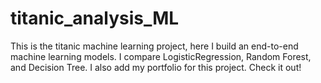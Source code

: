 # titanic_analysis_ML

This is the titanic machine learning project, here I build an end-to-end machine learning models. I compare LogisticRegression, Random Forest, and Decision Tree. I also add my portfolio for this project. Check it out!
